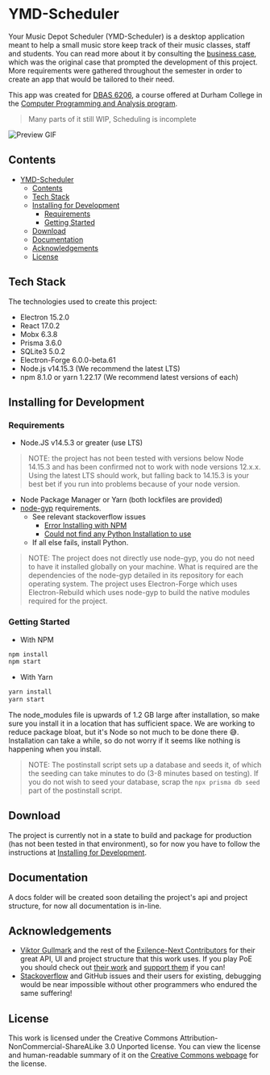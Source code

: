 # YMD-Scheduler

Your Music Depot Scheduler (YMD-Scheduler) is a desktop application meant to help a small music store keep track of their music classes, staff and students. You can read more about it by consulting the [business case](https://github.com/DC-RSingh/YMD-Scheduler/blob/main/CASE.md), which was the original case that prompted
the development of this project. More requirements were gathered throughout the semester in order to create an app that would be tailored to their need.

This app was created for [DBAS 6206](https://durhamcollege.ca/programs-and-courses/courses?subj_code_in=DBAS&crse_numb_in=6206&semester_in=SEM5), a course offered at Durham College in the [Computer Programming and Analysis program](https://durhamcollege.ca/programs/computer-programming-analyst-three-year).

> Many parts of it still WIP, Scheduling is incomplete

![Preview GIF](https://imgur.com/a/ZlJvqqj)

## Contents

- [YMD-Scheduler](#ymd-scheduler)
  - [Contents](#contents)
  - [Tech Stack](#tech-stack)
  - [Installing for Development](#installing-for-development)
    - [Requirements](#requirements)
    - [Getting Started](#getting-started)
  - [Download](#download)
  - [Documentation](#documentation)
  - [Acknowledgements](#acknowledgements)
  - [License](#license)

## Tech Stack

The technologies used to create this project:

- Electron 15.2.0
- React 17.0.2
- Mobx 6.3.8
- Prisma 3.6.0
- SQLite3 5.0.2
- Electron-Forge 6.0.0-beta.61
- Node.js v14.15.3 (We recommend the latest LTS)
- npm 8.1.0 or yarn 1.22.17 (We recommend latest versions of each)

## Installing for Development

### Requirements

- Node.JS v14.5.3 or greater (use LTS)

> NOTE: the project has not been tested with versions below Node 14.15.3 and has been confirmed not to work with node versions 12.x.x. Using the latest LTS should work, but falling back to 14.15.3 is your best bet if you run into problems because of your node version.

- Node Package Manager or Yarn (both lockfiles are provided)
- [node-gyp](https://github.com/nodejs/node-gyp) requirements.
  - See relevant stackoverflow issues
    - [Error Installing with NPM](https://stackoverflow.com/questions/21365714/nodejs-error-installing-with-npm)
    - [Could not find any Python Installation to use](https://stackoverflow.com/questions/59470406/how-to-solve-could-not-find-any-python-installation-to-use-with-docker-node-al)
  - If all else fails, install Python.

> NOTE: The project does not directly use node-gyp, you do not need to have it installed globally on your machine. What is required are the dependencies of the node-gyp detailed in its repository for each operating system. The project uses Electron-Forge which uses Electron-Rebuild which uses node-gyp to build the native modules required for the project.

### Getting Started

- With NPM

```bash
npm install
npm start
```

- With Yarn

```bash
yarn install
yarn start
```

The node_modules file is upwards of 1.2 GB large after installation, so make sure you install it in a location that has sufficient space. We are working to reduce package bloat, but it's Node so not much to be done there 😅. Installation can take a while, so do not worry if it seems like nothing is happening when you install.

> NOTE: The postinstall script sets up a database and seeds it, of which the seeding can take minutes to do (3-8 minutes based on testing). If you do not wish to seed your database, scrap the `npx prisma db seed` part of the postinstall script.

## Download

The project is currently not in a state to build and package for production (has not been tested in that environment), so for now
you have to follow the instructions at [Installing for Development](#installing-for-development).

## Documentation

A docs folder will be created soon detailing the project's api and project structure, for now all documentation is in-line.

## Acknowledgements

- [Viktor Gullmark](https://github.com/viktorgullmark) and the rest of the [Exilence-Next Contributors](https://github.com/viktorgullmark/exilence-next/graphs/contributors) for their great API, UI and project structure that this work uses. If you play PoE you should check out [their work](https://github.com/viktorgullmark/exilence-next) and [support them](https://www.patreon.com/exilence) if you can!
- [Stackoverflow](https://stackoverflow.com/) and GitHub issues  and their users for existing, debugging would be near impossible without other programmers who endured the same suffering!

## License

This work is licensed under the Creative Commons Attribution-NonCommercial-ShareALike 3.0 Unported license. You can view the license and human-readable summary of it on the [Creative Commons webpage](https://creativecommons.org/licenses/by-nc-sa/3.0/) for the license.
